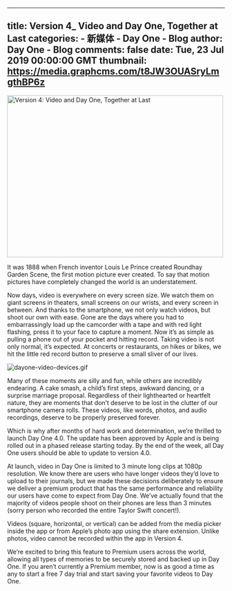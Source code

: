 
---
title: Version 4_ Video and Day One, Together at Last
categories: 
    - 新媒体
    - Day One - Blog
author: Day One - Blog
comments: false
date: Tue, 23 Jul 2019 00:00:00 GMT
thumbnail: https://media.graphcms.com/t8JW3OUASryLmgthBP6z
---

<div>   
<img alt="Version 4: Video and Day One, Together at Last" width="500" height="375" src="https://media.graphcms.com/t8JW3OUASryLmgthBP6z" referrerpolicy="no-referrer"><p>It was 1888 when French inventor Louis Le Prince created Roundhay Garden Scene, the first motion picture ever created. To say that motion pictures have completely changed the world is an understatement.</p><p>Now days, video is everywhere on every screen size. We watch them on giant screens in theaters, small screens on our wrists, and every screen in between. And thanks to the smartphone, we not only watch videos, but shoot our own with ease. Gone are the days where you had to embarrassingly load up the camcorder with a tape and with red light flashing, press it to your face to capture a moment. Now it’s as simple as pulling a phone out of your pocket and hitting record. Taking video is not only normal, it’s expected. At concerts or restaurants, on hikes or bikes, we hit the little red record button to preserve a small sliver of our lives.</p><p><img alt="dayone-video-devices.gif" src="https://media.graphcms.com/AJu8KSDQoO2MfMtrEnEt" referrerpolicy="no-referrer"></p><p>Many of these moments are silly and fun, while others are incredibly endearing. A cake smash, a child’s first steps, awkward dancing, or a surprise marriage proposal. Regardless of their lighthearted or heartfelt nature, they are moments that don’t deserve to be lost in the clutter of our smartphone camera rolls. These videos, like words, photos, and audio recordings, deserve to be properly preserved forever.</p><p>Which is why after months of hard work and determination, we’re thrilled to launch Day One 4.0. The update has been approved by Apple and is being rolled out in a phased release starting today. By the end of the week, all Day One users should be able to update to version 4.0.</p><p>At launch, video in Day One is limited to 3 minute long clips at 1080p resolution. We know there are users who have longer videos they’d love to upload to their journals, but we made these decisions deliberately to ensure we deliver a premium product that has the same performance and reliability our users have come to expect from Day One. We’ve actually found that the majority of videos people shoot on their phones are less than 3 minutes (sorry person who recorded the entire Taylor Swift concert!).</p><p>Videos (square, horizontal, or vertical) can be added from the media picker inside the app or from Apple’s photo app using the share extension. Unlike photos, video cannot be recorded within the app in Version 4.</p><p>We’re excited to bring this feature to Premium users across the world, allowing all types of memories to be securely stored and backed up in Day One. If you aren’t currently a Premium member, now is as good a time as any to start a free 7 day trial and start saving your favorite videos to Day One.</p>  
</div>
            
